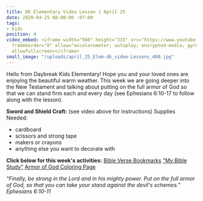 ```yaml
---
title: DK Elementary Video Lesson | April 25
date: 2020-04-25 08:00:00 -07:00
tags:
- kids
position: 4
video_embed: <iframe width="560" height="315" src="https://www.youtube.com/embed/QubodtsT8uI"
  frameborder="0" allow="accelerometer; autoplay; encrypted-media; gyroscope; picture-in-picture"
  allowfullscreen></iframe>
small_image: "/uploads/april_25_Elem-dk_video-Lessons_480.jpg"
---
```


Hello from Daybreak Kids Elementary! Hope you and your loved ones are enjoying the beautiful warm weather. This week we are going deeper into the New Testament and talking about putting on the full armor of God so that we can stand firm each and every day (see Ephesians 6:10-17 to follow along with the lesson).

**Sword and Shield Craft:**
\(see video above for instructions)
Supplies Needed:

* cardboard
* scissors and strong tape
* makers or crayons
* anything else you want to decorate with

**Click below for this week's activities:**
[Bible Verse Bookmarks](https://drive.google.com/file/d/1-cn4G9ptLoHQxs3SS86jI7HJLSNzVQ0z/view?usp=sharing)
["My Bible Study"](https://drive.google.com/file/d/1xTlaRv8suApx13sMnggGE4JTWMhRAVTY/view?usp=sharing)
[Armor of God Coloring Page](https://drive.google.com/file/d/1d_abYj5m-_k_Ijlrb1DBhjOUuJsRn9aO/view?usp=sharing)

*"Finally, be strong in the Lord and in his mighty power. Put on the full armor of God, so that you can take your stand against the devil's schemes." Ephesians 6:10-11*